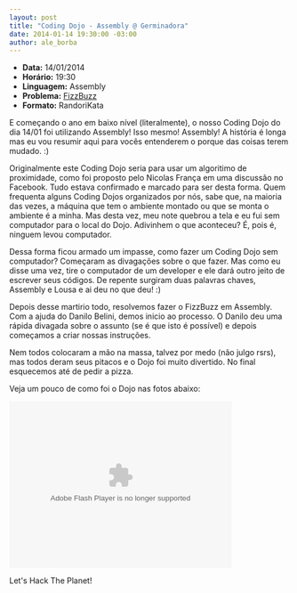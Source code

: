 ```yaml
---
layout: post
title: "Coding Dojo - Assembly @ Germinadora"
date: 2014-01-14 19:30:00 -03:00
author: ale_borba
---
```

+ **Data:** 14/01/2014
+ **Horário:** 19:30
+ **Linguagem:** Assembly
+ **Problema:** [FizzBuzz](http://dojopuzzles.com/problemas/exibe/fizzbuzz/)
+ **Formato:** RandoriKata

E começando o ano em baixo nível (literalmente), o nosso Coding Dojo do dia 14/01 foi utilizando Assembly! Isso mesmo! Assembly! A história é longa mas eu vou resumir aqui para vocês entenderem o porque das coisas terem mudado. :)

Originalmente este Coding Dojo seria para usar um algoritimo de proximidade, como foi proposto pelo Nicolas França em uma discussão no Facebook. Tudo estava confirmado e marcado para ser desta forma. Quem frequenta alguns Coding Dojos organizados por nós, sabe que, na maioria das vezes, a máquina que tem o ambiente montado ou que se monta o ambiente é a minha. Mas desta vez, meu note quebrou a tela e eu fui sem computador para o local do Dojo. Adivinhem o que aconteceu? É, pois é, ninguem levou computador.

Dessa forma ficou armado um impasse, como fazer um Coding Dojo sem computador? Começaram as divagações sobre o que fazer. Mas como eu disse uma vez, tire o computador de um developer e ele dará outro jeito de escrever seus códigos. De repente surgiram duas palavras chaves, Assembly e Lousa e ai deu no que deu! :)

Depois desse martirio todo, resolvemos fazer o FizzBuzz em Assembly. Com a ajuda do Danilo Belini, demos inicio ao processo. O Danilo deu uma rápida divagada sobre o assunto (se é que isto é possível) e depois começamos a criar nossas instruções. 

Nem todos colocaram a mão na massa, talvez por medo (não julgo rsrs), mas todos deram seus pitacos e o Dojo foi muito divertido. No final esquecemos até de pedir a pizza.

Veja um pouco de como foi o Dojo nas fotos abaixo:

<object width="400" height="300"> <param name="flashvars" value="offsite=true&lang=pt-br&page_show_url=%2Fphotos%2Fale_borba%2Fsets%2F72157640105410216%2Fshow%2Fwith%2F12120267556%2F&page_show_back_url=%2Fphotos%2Fale_borba%2Fsets%2F72157640105410216%2Fwith%2F12120267556%2F&set_id=72157640105410216&jump_to=12120267556"></param> <param name="movie" value="http://www.flickr.com/apps/slideshow/show.swf?v=138195"></param> <param name="allowFullScreen" value="true"></param><embed type="application/x-shockwave-flash" src="http://www.flickr.com/apps/slideshow/show.swf?v=138195" allowFullScreen="true" flashvars="offsite=true&lang=pt-br&page_show_url=%2Fphotos%2Fale_borba%2Fsets%2F72157640105410216%2Fshow%2Fwith%2F12120267556%2F&page_show_back_url=%2Fphotos%2Fale_borba%2Fsets%2F72157640105410216%2Fwith%2F12120267556%2F&set_id=72157640105410216&jump_to=12120267556" width="400" height="300"></embed></object>
    
Let's Hack The Planet!
